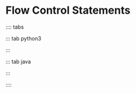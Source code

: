 # Flow Control Statements

:::: tabs

::: tab python3

<Jupyter filePath="controls/python.ipynb" />

:::

::: tab java

:::

<Jupyter filePath="controls/java.ipynb" />

::::
